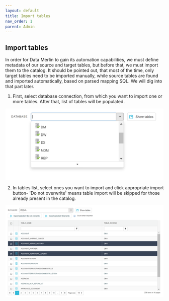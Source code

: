 ```yaml
---
layout: default
title: Import tables
nav_order: 1
parent: Admin
---
```


## Import tables

In order for Data Merlin to gain its automation capabilities, we must define metadata of our source and target tables, but before that, we must import them to the catalog. It should be pointed out, that most of the time, only target tables need to be imported manually, while source tables are found and imported automatically, based on parsed mapping SQL. We will dig into that part later.

1.	First, select database connection, from which you want to import one or more tables. After that, list of tables will be populated.

![](../../snapshots/import_tables_1.png)

2.	In tables list, select ones you want to import and click appropriate import button- 'Do not overwrite' means table import will be skipped for those already present in the catalog.

![](../../snapshots/import_tables_2.png)
